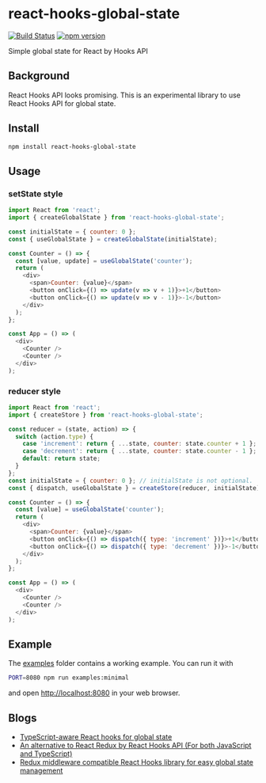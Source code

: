 react-hooks-global-state
========================

[![Build Status](https://travis-ci.com/dai-shi/react-hooks-global-state.svg?branch=master)](https://travis-ci.com/dai-shi/react-hooks-global-state)
[![npm version](https://badge.fury.io/js/react-hooks-global-state.svg)](https://badge.fury.io/js/react-hooks-global-state)

Simple global state for React by Hooks API

Background
----------

React Hooks API looks promising.
This is an experimental library to use React Hooks API for global state.

Install
-------

```bash
npm install react-hooks-global-state
```

Usage
-----

### setState style

```javascript
import React from 'react';
import { createGlobalState } from 'react-hooks-global-state';

const initialState = { counter: 0 };
const { useGlobalState } = createGlobalState(initialState);

const Counter = () => {
  const [value, update] = useGlobalState('counter');
  return (
    <div>
      <span>Counter: {value}</span>
      <button onClick={() => update(v => v + 1)}>+1</button>
      <button onClick={() => update(v => v - 1)}>-1</button>
    </div>
  );
};

const App = () => (
  <div>
    <Counter />
    <Counter />
  </div>
);
```

### reducer style

```javascript
import React from 'react';
import { createStore } from 'react-hooks-global-state';

const reducer = (state, action) => {
  switch (action.type) {
    case 'increment': return { ...state, counter: state.counter + 1 };
    case 'decrement': return { ...state, counter: state.counter - 1 };
    default: return state;
  }
};
const initialState = { counter: 0 }; // initialState is not optional.
const { dispatch, useGlobalState } = createStore(reducer, initialState);

const Counter = () => {
  const [value] = useGlobalState('counter');
  return (
    <div>
      <span>Counter: {value}</span>
      <button onClick={() => dispatch({ type: 'increment' })}>+1</button>
      <button onClick={() => dispatch({ type: 'decrement' })}>-1</button>
    </div>
  );
};

const App = () => (
  <div>
    <Counter />
    <Counter />
  </div>
);
```

Example
-------

The [examples](examples) folder contains a working example.
You can run it with

```bash
PORT=8080 npm run examples:minimal
```

and open <http://localhost:8080> in your web browser.

Blogs
-----

- [TypeScript-aware React hooks for global state](https://medium.com/@dai_shi/typescript-aware-react-hooks-for-global-state-b6e2dfc0e9a7)
- [An alternative to React Redux by React Hooks API (For both JavaScript and TypeScript)](https://medium.com/@dai_shi/an-alternative-to-react-redux-by-react-hooks-api-for-both-javascript-and-typescript-c5e9a351ba0b)
- [Redux middleware compatible React Hooks library for easy global state management](https://medium.com/@dai_shi/redux-middleware-compatible-react-hooks-library-for-easy-global-state-management-4fe73623e69e)
